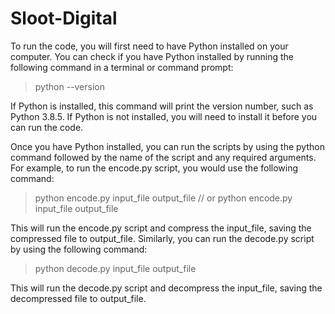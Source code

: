 # Sloot-Digital

To run the code, you will first need to have Python installed on your computer. 
You can check if you have Python installed by running the following command in a terminal or command prompt:

>python --version

If Python is installed, this command will print the version number, such as Python 3.8.5. If Python is not installed, 
you will need to install it before you can run the code.

Once you have Python installed, you can run the scripts by using the python command followed by the name of the script and any required arguments. 
For example, to run the encode.py script, you would use the following command: 

>python encode.py input_file 
>output_file // 
or 
>python encode.py input_file output_file

This will run the encode.py script and compress the input_file, saving the compressed file to output_file. 
Similarly, you can run the decode.py script by using the following command:

>python decode.py input_file output_file

This will run the decode.py script and decompress the input_file, saving the decompressed file to output_file.
